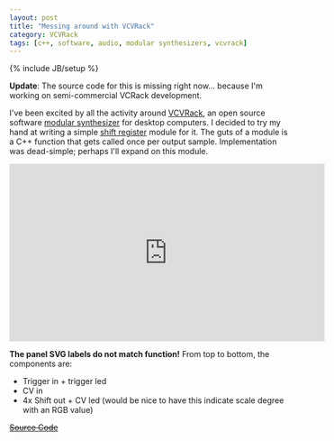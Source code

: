```yaml
---
layout: post
title: "Messing around with VCVRack"
category: VCVRack
tags: [c++, software, audio, modular synthesizers, vcvrack]
---
```

{% include JB/setup %}

**Update**: The source code for this is missing right now… because I'm working on semi-commercial VCRack development.

I've been excited by all the activity around [VCVRack](https://vcvrack.com), an open source software [modular synthesizer]() for desktop computers.
I decided to try my hand at writing a simple [shift register](https://sites.google.com/site/westcoastsynthesis/asr) module for it.
The guts of a module is a C++ function that gets called once per output sample.
Implementation was dead-simple; perhaps I'll expand on this module.
<iframe width="560" height="315" src="https://www.youtube.com/embed/I5DKvgAWdto" frameborder="0" gesture="media" allow="encrypted-media" allowfullscreen></iframe>

**The panel SVG labels do not match function!** From top to bottom, the components are:

* Trigger in + trigger led
* CV in
* 4x Shift out + CV led (would be nice to have this indicate scale degree with an RGB value)

~~[Source Code](https://github.com/WIZARDISHUNGRY/vcvrack-plugins)~~
